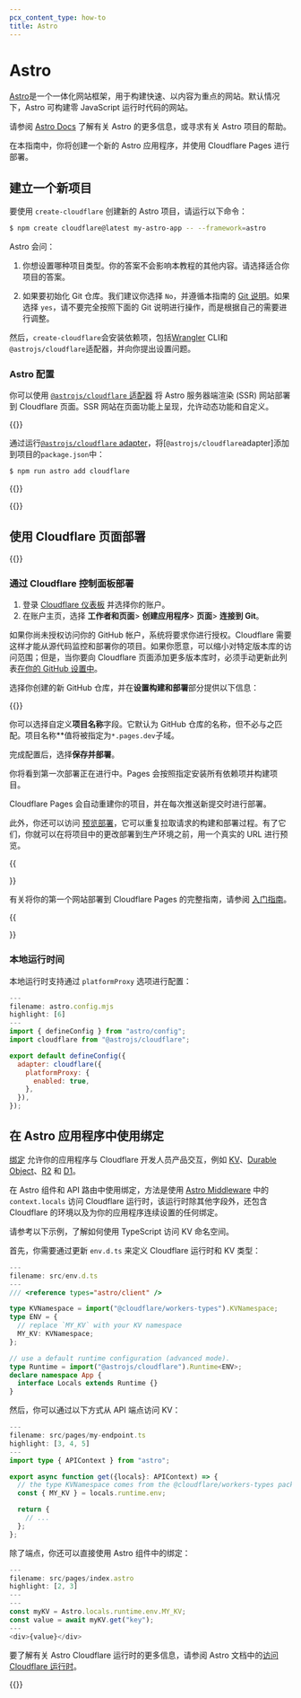 ```yaml
---
pcx_content_type: how-to
title: Astro
---
```


# Astro

[Astro](https://astro.build)是一个一体化网站框架，用于构建快速、以内容为重点的网站。默认情况下，Astro 可构建零 JavaScript 运行时代码的网站。

请参阅 [Astro Docs](https://docs.astro.build/) 了解有关 Astro 的更多信息，或寻求有关 Astro 项目的帮助。

在本指南中，你将创建一个新的 Astro 应用程序，并使用 Cloudflare Pages 进行部署。

## 建立一个新项目

要使用 `create-cloudflare` 创建新的 Astro 项目，请运行以下命令：

```sh
$ npm create cloudflare@latest my-astro-app -- --framework=astro
```

Astro 会问：

1. 你想设置哪种项目类型。你的答案不会影响本教程的其他内容。请选择适合你项目的答案。

2. 如果要初始化 Git 仓库。我们建议你选择 `No`，并遵循本指南的 [Git 说明](/pages/framework-guides/deploy-an-astro-site/#create-a-github-repository)。如果选择 `yes`，请不要完全按照下面的 Git 说明进行操作，而是根据自己的需要进行调整。

然后，`create-cloudflare`会安装依赖项，包括[Wrangler](/workers/wrangler/install-and-update/#check-your-wrangler-version) CLI和`@astrojs/cloudflare`适配器，并向你提出设置问题。

### Astro 配置

你可以使用 [`@astrojs/cloudflare` 适配器](https://github.com/withastro/adapters/tree/main/packages/cloudflare#readme) 将 Astro 服务器端渲染 (SSR) 网站部署到 Cloudflare 页面。SSR 网站在页面功能上呈现，允许动态功能和自定义。

{{<render file="_c3-adapter.md">}}

通过运行[`@astrojs/cloudflare` adapter](https://github.com/withastro/adapters/tree/main/packages/cloudflare#readme)，将[`@astrojs/cloudflare`adapter]添加到项目的`package.json`中：

```sh
$ npm run astro add cloudflare
```

{{<render file="_tutorials-before-you-start.md">}}

{{<render file="/_framework-guides/_create-github-repository.md">}}

## 使用 Cloudflare 页面部署

{{<render file="_deploy-via-c3.md" withParameters="Astro">}}

### 通过 Cloudflare 控制面板部署

1. 登录 [Cloudflare 仪表板](https://dash.cloudflare.com/) 并选择你的账户。
2. 在账户主页，选择 **工作者和页面**> **创建应用程序**> **页面**> **连接到 Git**。

如果你尚未授权访问你的 GitHub 帐户，系统将要求你进行授权。Cloudflare 需要这样才能从源代码监控和部署你的项目。如果你愿意，可以缩小对特定版本库的访问范围；但是，当你要向 Cloudflare 页面添加更多版本库时，必须手动更新此列表[在你的 GitHub 设置中](https://github.com/settings/installations)。

选择你创建的新 GitHub 仓库，并在**设置构建和部署**部分提供以下信息：

<div>

{{<pages-build-preset framework="astro">}}

</div>

你可以选择自定义**项目名称**字段。它默认为 GitHub 仓库的名称，但不必与之匹配。项目名称**值将被指定为`*.pages.dev`子域。

完成配置后，选择**保存并部署**。

你将看到第一次部署正在进行中。Pages 会按照指定安装所有依赖项并构建项目。

Cloudflare Pages 会自动重建你的项目，并在每次推送新提交时进行部署。

此外，你还可以访问 [预览部署](/pages/configuration/preview-deployments/)，它可以重复拉取请求的构建和部署过程。有了它们，你就可以在将项目中的更改部署到生产环境之前，用一个真实的 URL 进行预览。

{{<Aside type="note">}}

有关将你的第一个网站部署到 Cloudflare Pages 的完整指南，请参阅 [入门指南](/pages/get-started/)。

{{</Aside>}}

### 本地运行时间

本地运行时支持通过 `platformProxy` 选项进行配置：

```js
---
filename: astro.config.mjs
highlight: [6]
---
import { defineConfig } from "astro/config";
import cloudflare from "@astrojs/cloudflare";

export default defineConfig({
  adapter: cloudflare({
    platformProxy: {
      enabled: true,
    },
  }),
});
```

## 在 Astro 应用程序中使用绑定

[绑定](/pages/functions/bindings/) 允许你的应用程序与 Cloudflare 开发人员产品交互，例如 [KV](/kv/reference/how-kv-works/)、[Durable Object](/durable-objects/)、[R2](/r2/) 和 [D1](https://blog.cloudflare.com/introducing-d1/)。

在 Astro 组件和 API 路由中使用绑定，方法是使用 [Astro Middleware](https://docs.astro.build/en/guides/middleware/) 中的 `context.locals` 访问 Cloudflare 运行时，该运行时除其他字段外，还包含 Cloudflare 的环境以及为你的应用程序连续设置的任何绑定。

请参考以下示例，了解如何使用 TypeScript 访问 KV 命名空间。

首先，你需要通过更新 `env.d.ts` 来定义 Cloudflare 运行时和 KV 类型：

```typescript
---
filename: src/env.d.ts
---
/// <reference types="astro/client" />

type KVNamespace = import("@cloudflare/workers-types").KVNamespace;
type ENV = {
  // replace `MY_KV` with your KV namespace
  MY_KV: KVNamespace;
};

// use a default runtime configuration (advanced mode).
type Runtime = import("@astrojs/cloudflare").Runtime<ENV>;
declare namespace App {
  interface Locals extends Runtime {}
}
```

然后，你可以通过以下方式从 API 端点访问 KV：

```typescript
---
filename: src/pages/my-endpoint.ts
highlight: [3, 4, 5]
---
import type { APIContext } from "astro";

export async function get({locals}: APIContext) => {
  // the type KVNamespace comes from the @cloudflare/workers-types package
  const { MY_KV } = locals.runtime.env;

  return {
    // ...
  };
};
```

除了端点，你还可以直接使用 Astro 组件中的绑定：

```typescript
---
filename: src/pages/index.astro
highlight: [2, 3]
---
---
const myKV = Astro.locals.runtime.env.MY_KV;
const value = await myKV.get("key");
---
<div>{value}</div>
```

要了解有关 Astro Cloudflare 运行时的更多信息，请参阅 Astro 文档中的[访问 Cloudflare 运行时](https://docs.astro.build/en/guides/integrations-guide/cloudflare/#access-to-the-cloudflare-runtime)。

{{<render file="/_framework-guides/_learn-more.md" withParameters="Astro">}}